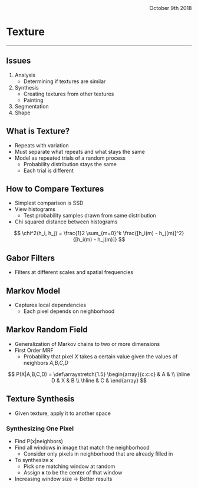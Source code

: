<div style="text-align: right">October 9th 2018 </div>

#  Texture     
---

## Issues
1. Analysis
    - Determining if textures are similar
2. Synthesis
    - Creating textures from other textures
    - Painting
3. Segmentation
4. Shape

## What is Texture?
- Repeats with variation
- Must separate what repeats and what stays the same
- Model as repeated trials of a random process
    + Probability distribution stays the same
    + Each trial is different

## How to Compare Textures
- Simplest comparison is SSD
- View histograms
    + Test probability samples drawn from same distribution
- Chi squared distance between histograms 

$$
\chi^2(h_i, h_j) = \frac{1}2 \sum_{m=0}^k \frac{[h_i(m) - h_j(m)]^2}{[h_i(m) - h_j(m)]}
$$

## Gabor Filters
- Filters at different scales and spatial frequencies

## Markov Model
- Captures local dependencies
    + Each pixel depends on neighborhood

## Markov Random Field
- Generalization of Markov chains to two or more dimensions
- First Order MRF
    + Probability that pixel _X_ takes a certain value given the values of neighbors _A,B,C,D_

$$
    P(X|A,B,C,D) = \def\arraystretch{1.5}
   \begin{array}{c:c:c}
    & A &  \\ \hline
   D & X & B \\
   \hline
    & C & 
\end{array}
$$

## Texture Synthesis
- Given texture, apply it to another space

### Synthesizing One Pixel
- Find P(x|neighbors)
- Find all windows in image that match the neighborhood
    + Consider only pixels in neighborhood that are already filled in
- To synthesize __x__
    + Pick one matching window at random
    + Assign __x__ to be the center of that window
- Increasing window size -> Better results 


